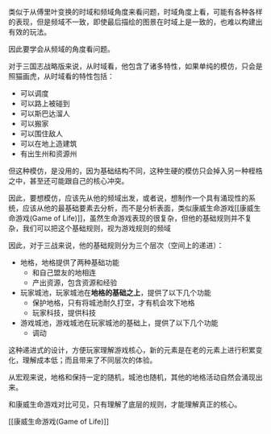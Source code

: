 类似于从傅里叶变换的时域和频域角度来看问题，时域角度上看，可能有各种各样的表现，但是频域不一致，即使最后描绘的图景在时域上是一致的，也难以构建出有效的玩法。

因此要学会从频域的角度看问题。

对于三国志战略版来说，从时域看，他包含了诸多特性，如果单纯的模仿，只会是照猫画虎，从时域看的特性包括：
- 可以调度
- 可以路上被碰到
- 可以斯巴达溜人
- 可以搬家
- 可以围住敌人
- 可以在地上造建筑
- 有出生州和资源州

但这种模仿，是没用的，因为基础结构不同，这种生硬的模仿只会掉入另一种桎梏之中，甚至还可能跟自己的核心冲突。

因此，要想模仿，应该先从他的频域出发，或者说，想制作一个具有涌现性的系统，应该从他的最基础要素去分析，而不是分析表面，类似康威生命游戏[[康威生命游戏(Game of Life)]]，虽然生命游戏表现的很复杂，但他的基础规则并不复杂，我们可以把这个基础规则，视为游戏规则的频域

因此，对于三战来说，他的基础规则分为三个层次（空间上的递进）：

- 地格，地格提供了两种基础功能
	- 和自己盟友的地相连
	- 产出资源，包含资源和经验
- 玩家城池，玩家城池在**地格的基础之上**，提供了以下几个功能
	- 保护地格，只有将城池耐久打空，才有机会攻下地格
	- 玩家科技，提供科技
- 游戏城池，游戏城池在玩家城池的基础上，提供了以下几个功能
	- 调动

这种递进式的设计，方便玩家理解游戏核心，新的元素是在老的元素上进行积累变化，理解成本低；而且带来了不同层次的体验。

从宏观来说，地格和保持一定的随机，城池也随机，其他的地格活动自然会涌现出来。

和康威生命游戏对比可见，只有理解了底层的规则，才能理解真正的核心。

[[康威生命游戏(Game of Life)]]




